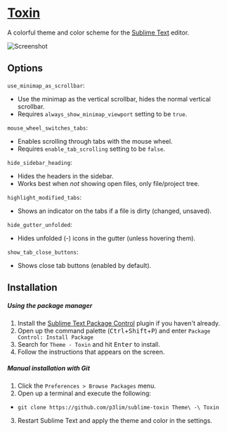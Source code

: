 # [Toxin](https://packagecontrol.io/packages/Theme%20-%20Toxin)

A colorful theme and color scheme for the [Sublime Text](//sublimetext.com/) editor.

![Screenshot](https://cloud.githubusercontent.com/assets/26496/6737169/4608883c-ce6a-11e4-89d9-a19ce2742522.png)

## Options

`use_minimap_as_scrollbar`:

- Use the minimap as the vertical scrollbar, hides the normal vertical scrollbar.
- Requires `always_show_minimap_viewport` setting to be `true`.

`mouse_wheel_switches_tabs`:

- Enables scrolling through tabs with the mouse wheel.
- Requires `enable_tab_scrolling` setting to be `false`.

`hide_sidebar_heading`:

- Hides the headers in the sidebar.
- Works best when _not_ showing open files, only file/project tree.

`highlight_modified_tabs`:

- Shows an indicator on the tabs if a file is dirty (changed, unsaved).

`hide_gutter_unfolded`:

- Hides unfolded (-) icons in the gutter (unless hovering them).

`show_tab_close_buttons`:

- Shows close tab buttons (enabled by default).

## Installation

##### Using the package manager

1. Install the [Sublime Text Package Control](//packagecontrol.io/installation) plugin if you haven't already.
2. Open up the command palette (<kbd>Ctrl</kbd>+<kbd>Shift</kbd>+<kbd>P</kbd>) and enter `Package Control: Install Package`
3. Search for `Theme - Toxin` and hit <kbd>Enter</kbd> to install.
4. Follow the instructions that appears on the screen.

##### Manual installation with Git

1. Click the `Preferences > Browse Packages` menu.
2. Open up a terminal and execute the following:
 - `git clone https://github.com/p3lim/sublime-toxin Theme\ -\ Toxin`
3. Restart Sublime Text and apply the theme and color in the settings.
